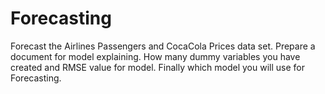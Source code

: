 # Forecasting
Forecast the Airlines Passengers and CocaCola Prices data set. Prepare a document for model explaining. How many dummy variables you have created and RMSE value for model. Finally which model you will use for Forecasting.
